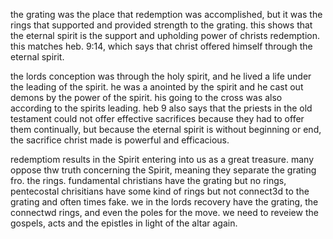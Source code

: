 the grating was the place that redemption was accomplished, but it was the rings that
supported and provided strength to the grating. this shows that the eternal spirit
is the support and upholding power of christs redemption. this matches heb. 9:14,
which says that christ offered himself through the eternal spirit.

the lords conception was through the holy spirit, and he lived a life under the leading of the spirit. he was a anointed by the spirit and he cast out demons by the power of the spirit. his going to the cross was also according to the spirits leading. heb 9 also says that the priests in the old testament could not offer effective sacrifices because they had to offer them continually, but because the eternal spirit is without beginning or end, the sacrifice christ made is powerful and efficacious.

redemptiom results in the Spirit entering into us as a great treasure. many oppose thw truth concerning the Spirit, meaning they separate the grating fro. the rings.
fundamental christians have the grating but no rings, pentecostal chrisitians have some kind of rings but not connect3d to the grating and often times fake. we in the lords recovery have the grating, the connectwd rings, and even the poles for the move. we need to reveiew the gospels, acts and the epistles in light of the altar again.
